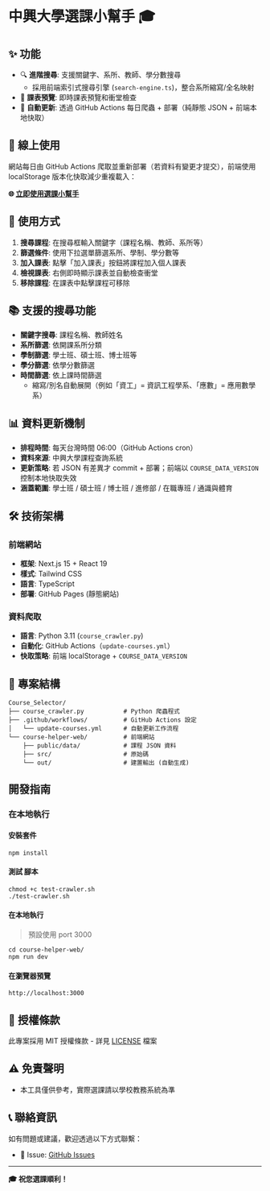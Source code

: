 # 中興大學選課小幫手 🎓

## ✨ 功能

- 🔍 **進階搜尋**: 支援關鍵字、系所、教師、學分數搜尋
    - 採用前端索引式搜尋引擎 (`search-engine.ts`)，整合系所縮寫/全名映射
- 📅 **課表預覽**: 即時課表預覽和衝堂檢查  
- 🤖 **自動更新**: 透過 GitHub Actions 每日爬蟲 + 部署（純靜態 JSON + 前端本地快取）

## 🚀 線上使用

網站每日由 GitHub Actions 爬取並重新部署（若資料有變更才提交），前端使用 localStorage 版本化快取減少重複載入：

**🌐 [立即使用選課小幫手](https://ericyang801.github.io/NCHU_Course_Selector/)**

## 🎯 使用方式

1. **搜尋課程**: 在搜尋框輸入關鍵字（課程名稱、教師、系所等）
2. **篩選條件**: 使用下拉選單篩選系所、學制、學分數等
3. **加入課表**: 點擊「加入課表」按鈕將課程加入個人課表
4. **檢視課表**: 右側即時顯示課表並自動檢查衝堂
5. **移除課程**: 在課表中點擊課程可移除

## 📚 支援的搜尋功能

- **關鍵字搜尋**: 課程名稱、教師姓名
- **系所篩選**: 依開課系所分類
- **學制篩選**: 學士班、碩士班、博士班等
- **學分篩選**: 依學分數篩選
- **時間篩選**: 依上課時間篩選
    - 縮寫/別名自動展開（例如「資工」= 資訊工程學系、「應數」= 應用數學系）

## 📊 資料更新機制

- **排程時間**: 每天台灣時間 06:00（GitHub Actions cron）
- **資料來源**: 中興大學課程查詢系統
- **更新策略**: 若 JSON 有差異才 commit + 部署；前端以 `COURSE_DATA_VERSION` 控制本地快取失效
- **涵蓋範圍**: 學士班 / 碩士班 / 博士班 / 進修部 / 在職專班 / 通識與體育

## 🛠️ 技術架構

### 前端網站
- **框架**: Next.js 15 + React 19
- **樣式**: Tailwind CSS
- **語言**: TypeScript
- **部署**: GitHub Pages (靜態網站)

### 資料爬取
- **語言**: Python 3.11 (`course_crawler.py`)
- **自動化**: GitHub Actions（`update-courses.yml`）
- **快取策略**: 前端 localStorage + `COURSE_DATA_VERSION`

## 📁 專案結構

```
Course_Selector/
├── course_crawler.py           # Python 爬蟲程式
├── .github/workflows/          # GitHub Actions 設定
│   └── update-courses.yml      # 自動更新工作流程
└── course-helper-web/          # 前端網站
    ├── public/data/            # 課程 JSON 資料
    ├── src/                    # 原始碼
    └── out/                    # 建置輸出 (自動生成)
```

## 開發指南
### 在本地執行
#### 安裝套件
```
npm install
```
#### 測試 腳本
```
chmod +c test-crawler.sh
./test-crawler.sh
```
#### 在本地執行
> 預設使用 port 3000
```
cd course-helper-web/
npm run dev
```
#### 在瀏覽器預覽
```
http://localhost:3000
```

## 📜 授權條款

此專案採用 MIT 授權條款 - 詳見 [LICENSE](LICENSE) 檔案

## ⚠️ 免責聲明

- 本工具僅供參考，實際選課請以學校教務系統為準

## 📞 聯絡資訊

如有問題或建議，歡迎透過以下方式聯繫：

- 🐛 Issue: [GitHub Issues](https://github.com/EricYang801/NCHU_Course_Selector/issues)

---

**🎓 祝您選課順利！**
